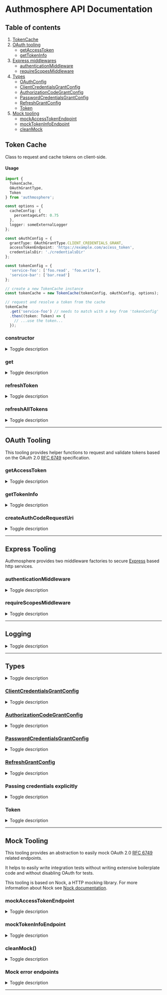# Authmosphere API Documentation

## Table of contents

1. [TokenCache](#token-cache)
2. [OAuth tooling](#oauth-tooling)
    * [getAccessToken](#getaccesstoken)
    * [getTokenInfo](#gettokeninfo)
3. [Express middlewares](#express-tooling)
    * [authenticationMiddleware](#authenticationmiddleware)
    * [requireScopesMiddleware](#requirescopesmiddleware)
4. [Types](#types)
    * [OAuthConfig](#oauthconfig)
    * [ClientCredentialsGrantConfig](#clientcredentialsgrantconfig)
    * [AuthorizationCodeGrantConfig](#clientcredentialsgrantconfig)
    * [PasswordCredentialsGrantConfig](#clientcredentialsgrantconfig)
    * [RefreshGrantConfig](#refreshgrantconfig)
    * [Token](#token)
5. [Mock tooling](#mock-tooling)
    * [mockAccessTokenEndpoint](#mockaccesstokenendpoint)
    * [mockTokenInfoEndpoint](#mocktokeninfoendpoint)
    * [cleanMock](#cleanmock)

## Token Cache

Class to request and cache tokens on client-side.

#### Usage

```typescript
import {
  TokenCache,
  OAuthGrantType,
  Token
} from 'authmosphere';

const options = {
  cacheConfig: {
    percentageLeft: 0.75
  },
  logger: someExternalLogger
};

const oAuthConfig = {
  grantType: OAuthGrantType.CLIENT_CREDENTIALS_GRANT,
  accessTokenEndpoint: 'https://example.com/access_token',
  credentialsDir: './credentialsDir'
};

const tokenConfig = {
  'service-foo': ['foo.read', 'foo.write'],
  'service-bar': ['bar.read']
};

// create a new TokenCache instance
const tokenCache = new TokenCache(tokenConfig, oAuthConfig, options);

// request and resolve a token from the cache
tokenCache
  .get('service-foo') // needs to match with a key from 'tokenConfig'
  .then((token: Token) => {
    // ...use the token...
  });
```

### constructor

<details>
<summary>Toggle description</summary>

#### Signature

```ts
constructor(tokenConfig, oauthConfig, options)
```

#### Arguments

* `tokenConfig: [key: string]: string[]` - Mapping between a name (representing a token) and the scopes requested for the corresponding token.
* `oauthConfig: TokenCacheOAuthConfig` -
  Either [`ClientCredentialsGrantConfig`](#clientcredentialsgrantconfig) or [`PasswordCredentialsGrantConfig`](#passwordcredentialsgrantconfig) plus the additional `tokenInfoEndpoint: string` property that specifies the URL of the token validation endpoint.
* [`options?: TokenCacheOptions`](./src/types/TokenCacheConfig.ts)
  * [`cacheConfig?: CacheConfig`](./src/types/TokenCacheConfig.ts)
    * `percentageLeft: number` - To determine when a token is expired locally (means when to issue a new token): if the token exists for `((1 - percentageLeft) * lifetime)` then issue a new one.
  * [`logger?: Logger`](#logging)

</details>

### get

<details>
<summary>Toggle description</summary>

Returns cached token or requests a new one if lifetime (as configured in `cacheOptions.cacheConfig`) is expired.

#### Signature

```ts
get(tokenName) => Promise<Token>
```

#### Arguments

* `tokenName: string` - Key of the token as configured in `tokenConfig`

#### Returns

[`Promise<Token>`](./src/types/Token.ts) that resolves with a token with configured scopes. In case of error rejects with an error message.

</details>

### refreshToken

<details>
<summary>Toggle description</summary>

Triggers the request of a new token. Invalidates the old cache entry.

#### Signature

```ts
refreshToken(tokenName: string) => Promise<Token>
```

#### Arguments

* `tokenName: string` - Key of the token as configured in `tokenConfig`

#### Returns

`Promise<Token>` that resolves with a token with configured scopes. In case of error rejects with an error message.

</details>

### refreshAllTokens

<details>
<summary>Toggle description</summary>

Triggers the request of a new token for all configured ones. Invalidates all cache entries.

#### Signature

```ts
refreshAllTokens() => Promise<TokenMap>
```

#### Returns

`Promise<TokenMap>` that resolves with a map of tokens with configured scopes. In case of error rejects with an error message.

</details>

---

## OAuth Tooling

This tooling provides helper functions to request and validate tokens based on the OAuth 2.0 [RFC 6749](https://tools.ietf.org/html/rfc6749) specification.

### getAccessToken

<details>
<summary>Toggle description</summary>

Requests a token based on the given configuration (which specifies the grant type and corresponding parameters). See the [`OAuthConfig` documentation](#types) for details.

#### Usage

```ts
import {
  OAuthGrantType,
  ClientCredentialsGrantConfig,
  Token,
  getAccessToken
} from 'authmosphere';

const config: ClientCredentialsGrantConfig = {
  grantType: OAuthGrantType.CLIENT_CREDENTIALS_GRANT,
  credentialsDir: './crendentials',
  accessTokenEndpoint: 'https://example.com/token_validation',
  scopes: ['my-app.read', 'my-app.write'];
};

getAccessToken(config)
  .then((token: Token) => {
    // ...use the token...
  })
  .catch((err) => {
    // ...handle the error...
  });
```

#### Signature

`getAccessToken(config[, logger]) => Promise<Token>`

#### Arguments

* [`config: OAuthConfig`](#types) - OAuth configuration for the request (specify grant type and corresponding parameters)
* [`logger?: Logger`](#logging)

#### Returns

`Promise<Token>` which resolves with the token if the request was successful. Otherwise, rejects with an error message.

</details>

### getTokenInfo

<details>
<summary>Toggle description</summary>

Requests validation information from the specified `tokenInfoUrl` and returns a `Promise` that resolves with these information, if the token is valid. Otherwise, it rejects with an error.

#### Usage

```ts
import {
  Token,
  getTokenInfo
} from 'authmosphere';

getTokenInfo('https://example.com/token_validation', '1234-5678-9000')
  .then((token: Token) => {
    // ...token is valid...
  })
  .catch((err) => {
    // ...token is invalid...
  })
```

#### Signature

`getTokenInfo<T>(tokenInfoUrl, accessToken[, logger]): Promise<Token<T>>`

#### Arguments

* `tokenInfoUrl: string` - OAuth endpoint for validating tokens
* `accessToken: string` - access token to be validated
* [`logger?: Logger`](#logging)

#### Returns

`Promise<Token>` which resolves with the validated token if it is valid. Otherwise, rejects with an error message.

</details>

### createAuthCodeRequestUri

<details>
<summary>Toggle description</summary>

Helper function to create the URI to request an authorization code when using the [Authorization Code Grant](https://tools.ietf.org/html/rfc6749#page-24).

⚠️ This function only creates the URI, it does not handle the actual request.

#### Usage

```ts
const uri = createAuthCodeRequestUri('https://example.com/authorize', 'http://your-app.com/handle-auth-code', '1234-client-id');
```

#### Signature

`createAuthCodeRequestUri(authorizationEndpoint, redirectUri, clientId[, queryParams]) => string`

#### Arguments

* `authorizationEndpoint: string` - [OAuth authorization endpoint](https://tools.ietf.org/html/rfc6749#page-18)
* `redirectUri: string` - Absolute URI specifying the endpoint the authorization code is responded to (see [OAuth 2.0 specification](https://tools.ietf.org/html/rfc6749#section-3.1.2) for details)
* `clientId: string` - [client id]((https://tools.ietf.org/html/rfc6749#section-2.2)) of the requesting application
* `queryParams?: { [index: string]: string }` - Set of key-value pairs which will be added as query parameters to the request (for example to add [`state` or `scopes`](https://tools.ietf.org/html/rfc6749#section-4.1.1))

#### Returns

`string` of the created request URI.

</details>

----

## Express Tooling

Authmosphere provides two middleware factories to secure [Express](http://expressjs.com/) based http services.

### authenticationMiddleware

<details>
<summary>Toggle description</summary>

Middleware that handles OAuth authentication for API endpoints. It extracts and validates the access token from the request.

If configured as a global middleware (see usage section), all requests need to provide a valid token to access the endpoint.
<br>
If some endpoints should be excluded from this restriction, they need to be added to the `options.publicEndpoints` array to be whitelisted.

If validation of the provided token fails the middleware rejects the request with status _401 UNAUTHORIZED_. <br>
To overwrite this behavior a custom handler can be specified by passing in `options.onNotAuthenticatedHandler` (see [`onNotAuthenticatedHandler`](./src/types/AuthenticationMiddlewareOptions.ts)).

* ⚠️&nbsp;&nbsp;While this middleware could also be configured per endpoint (i.e. `app.get(authenticationMiddleware(...), endpoint)` it is not recommended as using it as global middleware will force you into a whitelist setup.
  * Make sure `authenticationMiddleware` is at the top of the registered request handlers. This is essential to guarantee the enforceability of the whitelist strategy.
* ⚠️&nbsp;&nbsp;The middleware attaches metadata (scopes of the token) to the express request object. The `requireScopesMiddleware` relies on this information.


#### Usage

```typescript
import {
  authenticationMiddleware
} from 'authmosphere';

app.use(authenticationMiddleware({
  publicEndpoints: ['/heartbeat', '/status'],
  tokenInfoEndpoint: 'https://example.com/token_validation'
});
```

#### Signature

`authenticationMiddleware(options) => express.RequestHandler`

#### Arguments

* [`options`](./src/types/AuthenticationMiddlewareOptions.ts):
  * `tokenInfoEndpoint: string` - URL of the Token validation endpoint
  * `publicEndpoints?: string[]` - List of whitelisted API paths
  * [`logger?: Logger`](./src/types/Logger.ts)
  * [`onNotAuthenticatedHandler?: onNotAuthenticatedHandler`](./src/types/AuthenticationMiddlewareOptions.ts) - custom response handler

</details>

### requireScopesMiddleware

<details>
<summary>Toggle description</summary>

A factory that returns a middleware that compares scopes attached to `express.Request` object with a given list (`scopes` parameter). If all required scopes are matched, the middleware calls `next`. Otherwise, it rejects the request with _403 FORBIDDEN_.

* ⚠️&nbsp;&nbsp;This middleware requires scope information to be attached to the `Express.request` object. The `authenticationMiddleware` can do this job. Otherwise `request.$$tokeninfo.scope: string[]` has to be set manually.

There may occur cases where another type of authorization should be used. For that cases `options.precedenceFunction` has to be set. If the `precedence` function resolves with anything else than 'true', normal scope validation is applied afterwards.

Detailed middleware authorization flow:

```
+-----------------------------------+
|   is precedenceFunction defined?  |
+-----------------------------------+
        |             |
        |             | yes
        |             v
        |    +----------------------+  resolve(true)  +--------+       +---------------+
     no |    | precedenceFunction() |---------------->| next() | ----->| call endpoint |
        |    +----------------------+                 +--------+       +---------------+
        |             |
        |             | reject
        v             v
+-----------------------------------+        yes      +--------+       +---------------+
| scopes match with requiredScopes? |---------------->| next() |------>| call endpoint |
+-----------------------------------+                 +--------+       +---------------+
        |
    no/ |
  throw v
+----------------------------------+         yes      +--------------------------------+
| is onAuthorizationFailedHandler  |----------------->| onAuthorizationFailedHandler() |
| configured?                      |                  +--------------------------------+
+----------------------------------+
        |
        |               no                            +--------------------------------+
        +-------------------------------------------->|    response.sendStatus(403)    |
                                                      +--------------------------------+
```

#### Usage

```typescript
import {
  requireScopesMiddleware
} from 'authmosphere';

app.get('/secured/route', requireScopesMiddleware(['scopeA', 'scopeB']), (request, response) => {
  // handle request
});
```

#### Signature

`(scopes: string[], options?: ScopeMiddlewareOptions) => express.RequestHandler`

#### Arguments

* `scopes: string`
* [`options`](./src/types/ScopeMiddlewareOptions.ts) -
  * [`logger?: Logger`](./src/types/Logger.ts)
  * [onAuthorizationFailedHandler?: onAuthorizationFailedHandler](./src/types/AuthenticationMiddlewareOptions.ts) - Custom handler for failed authorizations
  * [`precedenceOptions?: precedenceOptions`](./src/types/PrecedenceFunction) - Function

</details>

---

## Logging

<details>
<summary>Toggle description</summary>

Logging is an essential part of Authmosphere's tooling. Authmosphere does not rely on `console` or any other specific logger library, instead every function expects a (optional) reference to an external logger. The logger must fulfill this interface:

```ts
interface Logger {
  info(message: string, error?: any): void;
  debug(message: string, error?: any): void;
  error(message: string, error?: any): void;
  fatal(message: string, error?: any): void;
  trace(message: string, error?: any): void;
  warn(message: string, error?: any): void;
}
```

</details>

---

## Types


<details>
<summary>Toggle description</summary>

### OAuthConfig

```ts
type OAuthConfig =
  ClientCredentialsGrantConfig   |
  AuthorizationCodeGrantConfig   |
  PasswordCredentialsGrantConfig |
  RefreshGrantConfig;
```

</details>

### [ClientCredentialsGrantConfig](https://tools.ietf.org/html/rfc6749#section-4.4)

<details>
<summary>Toggle description</summary>

```ts
type ClientCredentialsGrantConfig = {
  grantType: string;
  accessTokenEndpoint: string;
  queryParams?: { [index: string]: string };
  bodyParams?: { [index: string]: string };
  scopes?: string[];
  credentialsDir: string;
}
```

</details>

### [AuthorizationCodeGrantConfig](https://tools.ietf.org/html/rfc6749#section-4.1)

<details>
<summary>Toggle description</summary>

```ts
type AuthorizationCodeGrantConfig = {
  grantType: string;
  accessTokenEndpoint: string;
  queryParams?: { [index: string]: string };
  bodyParams?: { [index: string]: string };
  scopes?: string[];
  credentialsDir: string;
  code: string;
  redirectUri: string;
}
```

</details>

### [PasswordCredentialsGrantConfig](https://tools.ietf.org/html/rfc6749#section-4.3)

<details>
<summary>Toggle description</summary>

```ts
type PasswordCredentialsGrantConfig = {
  grantType: string;
  accessTokenEndpoint: string;
  queryParams?: { [index: string]: string };
  bodyParams?: { [index: string]: string };
  scopes?: string[];
  credentialsDir: string;
}
```

</details>

### [RefreshGrantConfig](https://tools.ietf.org/html/rfc6749#section-1.5)

<details>
<summary>Toggle description</summary>

```ts
type RefreshGrantConfig = {
  grantType: string;
  accessTokenEndpoint: string;
  queryParams?: { [index: string]: string };
  bodyParams?: { [index: string]: string };
  scopes?: string[];
  credentialsDir: string;
  refreshToken: string;
}
```

</details>

### Passing credentials explicitly

<details>
<summary>Toggle description</summary>

Instead of providing a credentials directory (`credentialsDir`) client and user credentials can be passed explicitly.

```ts
type ClientCredentialsGrantConfig = {
  grantType: string;
  accessTokenEndpoint: string;
  queryParams?: { [index: string]: string };
  bodyParams?: { [index: string]: string };
  scopes?: string[];
  clientId: string,
  clientSecret: string
}
```

Client credentials can be passed in via `clientId` and `clientSecrect`, user credentials via `applicationUsername` and `applicationPassword`;

</details>

### Token

<details>
<summary>Toggle description</summary>

```ts
type Token<CustomTokenPart = {}> = CustomTokenPart & {
  access_token: string;
  expires_in?: number;
  scope?: string[];
  token_type?: string;
  local_expiry?: number;
};
```

Token type it can be extend to satisfy special needs:

```ts
const mytoken: Token<{ id: number }> = {
  access_token: 'abcToken',
  id: 2424242828
}
```

</details>

---

## Mock Tooling

This tooling provides an abstraction to easily mock OAuth 2.0 [RFC 6749](https://tools.ietf.org/html/rfc6749) related endpoints.

It helps to easily write integration tests without writing extensive boilerplate code and without disabling OAuth for tests.

This tooling is based on Nock, a HTTP mocking library. For more information about Nock see [Nock documentation](https://github.com/node-nock/nock).

### mockAccessTokenEndpoint

<details>
<summary>Toggle description</summary>

Creates a *very basic* mock of token endpoint as defined in [RFC 6749](https://tools.ietf.org/html/rfc6749).

The mocked endpoint will return a [token](./src/types/Token.ts) with the scopes specified in the request.

* ⚠️&nbsp;&nbsp;The mock does not validate the request
* ⚠️&nbsp;&nbsp;The mock holds a state that contains the created tokens
* ⚠️&nbsp;&nbsp;`cleanMock` resets the state and removes __all__ nocks

#### Usage

```typescript
mockAccessTokenEndpoint({
  url: 'https://example.com/access_token',
  times: 1
});
```

#### Signature

`mockAccessTokenEndpoint(options) => nock.Scope`

#### Arguments

* [`options`](./src/types/MockOptions.ts):
  * `url: string` - URL of the Token validation endpoint
  * `times?: number` - Defines number of calls the endpoint is mocked, default is `Number.MAX_SAFE_INTEGER`

</details>

### mockTokenInfoEndpoint

<details>
<summary>Toggle description</summary>

Creates a __very basic__ mock of a token validation endpoint.

Returns `200` and a Token object if the given token is valid (via query parameter).
The token is valid:

* If it is specified via options parameter
* If it was created by `mockAccessTokenEndpoint`

Return `400` if the given Token is invalid.

The optional `tokens` property in `MockOptions` can be used to restrict the list of valid access_tokens.

#### Usage

```typescript
mockTokeninfoEndpoint(
  {
    url: 'https://example.com//token_validation',
    times: 1
  },
  tokens: [
    {
      access_token: 'someToken123',
      scope: ['uid', 'something.read', 'something.write']
    }
  ]
);
```

#### Signature

`mockTokeninfoEndpoint(options, tokens) => nock.Scope`

#### Arguments

* [`options`](./src/types/MockOptions.ts):
  * `url: string` - URL of the Token validation endpoint
  * `times?: number` - Defines number of calls the endpoint is mocked, default is `Number.MAX_SAFE_INTEGER`
* `tokens?: Token[]` - List of valid tokens and their scopes.

</details>

### cleanMock()

<details>
<summary>Toggle description</summary>

* Remove all `nock` mocks (not only from this lib, really __ALL__)
* Resets the token state object used by `mockTokeninfoEndpoint` and `mockAccessTokenEndpoint`
and given tokens.

Hint:
Helpful when having multiple tests in a test suite, you can call `cleanMock()` in the `afterEach()` callback for example.

#### Usage

```typescript
cleanMock();
```

</details>

### Mock error endpoints

<details>
<summary>Toggle description</summary>

To mock failing OAuth Endpoints use this mocks:

* `mockAccessTokenEndpointWithErrorResponse`
* `mockTokeninfoEndpointWithErrorResponse`

#### Usage

```typescript
mockAccessTokenEndpointWithErrorResponse({
  url: 'https://example.com/access_token',
  times: 1
}, 401, { status: 'foo' });
```

#### Signature
`mockAccessTokenEndpointWithErrorResponse(options, httpStatus, responseBody) => nock.Scope`

#### Arguments

* [`options`](./src/types/MockOptions.ts):
  * `url: string` - URL of the Token validation endpoint
  * `times?: number` - Defines number of calls the endpoint is mocked, default is `Number.MAX_SAFE_INTEGER`
* `httpStatus: number` - StatusCode of the response
* `responseBody?: object`- Body of the response

</details>

----
